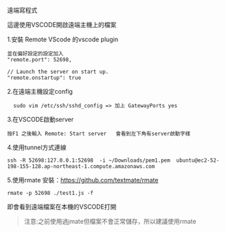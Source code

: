 遠端寫程式

這邊使用VSCODE開啟遠端主機上的檔案


1.安裝 Remote VScode 的vscode plugin

```
並在偏好設定的設定加入
"remote.port": 52698,

// Launch the server on start up.
"remote.onstartup": true
```

2.在遠端主機設定config  
```
  sudo vim /etc/ssh/sshd_config => 加上 GatewayPorts yes
```
3.在VSCODE啟動server
```
按F1 之後輸入 Remote: Start server   會看到左下角有server啟動字樣
```


4.使用tunnel方式連線 

```
ssh -R 52698:127.0.0.1:52698  -i ~/Downloads/pem1.pem  ubuntu@ec2-52-198-155-128.ap-northeast-1.compute.amazonaws.com
```

5.使用rmate   安裝：https://github.com/textmate/rmate

```
rmate -p 52698 ./test1.js -f
```

即會看到遠端檔案在本機的VSCODE打開


>注意:之前使用過jmate但檔案不會正常儲存，所以建議使用rmate